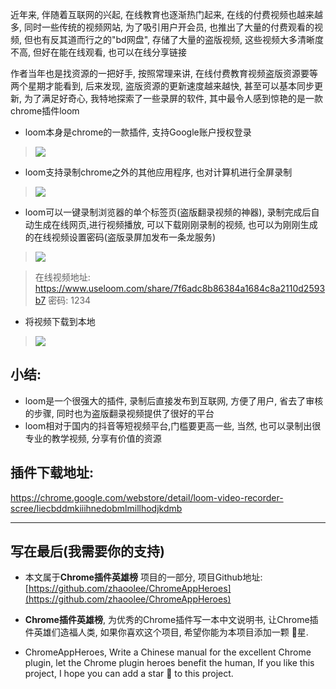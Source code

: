 近年来, 伴随着互联网的兴起, 在线教育也逐渐热门起来, 在线的付费视频也越来越多, 同时一些传统的视频网站, 为了吸引用户开会员, 也推出了大量的付费观看的视频, 但也有反其道而行之的"bd网盘", 存储了大量的盗版视频, 这些视频大多清晰度不高, 但好在能在线观看, 也可以在线分享链接

作者当年也是找资源的一把好手, 按照常理来讲, 在线付费教育视频盗版资源要等两个星期才能看到, 后来发现, 盗版资源的更新速度越来越快, 甚至可以基本同步更新, 为了满足好奇心, 我特地探索了一些录屏的软件, 其中最令人感到惊艳的是一款chrome插件loom

- loom本身是chrome的一款插件, 支持Google账户授权登录
> ![](https://user-gold-cdn.xitu.io/2019/6/1/16b0eef40fd6e89c?w=720&h=994&f=png&s=98519)

- loom支持录制chrome之外的其他应用程序, 也对计算机进行全屏录制
> ![](https://user-gold-cdn.xitu.io/2019/6/1/16b0eef4100ceb33?w=1240&h=784&f=png&s=423595)

- loom可以一键录制浏览器的单个标签页(盗版翻录视频的神器), 录制完成后自动生成在线网页,进行视频播放, 可以下载刚刚录制的视频, 也可以为刚刚生成的在线视频设置密码(盗版录屏加发布一条龙服务)
> ![](https://user-gold-cdn.xitu.io/2019/6/1/16b0eef40ff9de2e?w=1240&h=738&f=png&s=422969)

> 在线视频地址: https://www.useloom.com/share/7f6adc8b86384a1684c8a2110d2593b7
> 密码: 1234

- 将视频下载到本地
> ![](https://user-gold-cdn.xitu.io/2019/6/1/16b0eef41031fe57?w=263&h=238&f=png&s=20145)

## 小结:
- loom是一个很强大的插件, 录制后直接发布到互联网, 方便了用户, 省去了审核的步骤, 同时也为盗版翻录视频提供了很好的平台
- loom相对于国内的抖音等短视频平台,门槛要更高一些, 当然, 也可以录制出很专业的教学视频, 分享有价值的资源

## 插件下载地址:
https://chrome.google.com/webstore/detail/loom-video-recorder-scree/liecbddmkiiihnedobmlmillhodjkdmb

---

## 写在最后(我需要你的支持)
- 本文属于**Chrome插件英雄榜** 项目的一部分, 项目Github地址: [https://github.com/zhaoolee/ChromeAppHeroes](https://github.com/zhaoolee/ChromeAppHeroes)

- **Chrome插件英雄榜**, 为优秀的Chrome插件写一本中文说明书, 让Chrome插件英雄们造福人类, 如果你喜欢这个项目, 希望你能为本项目添加一颗 🌟星.

- ChromeAppHeroes, Write a Chinese manual for the excellent Chrome plugin, let the Chrome plugin heroes benefit the human, If you like this project, I hope you can add a star 🌟 to this project.




